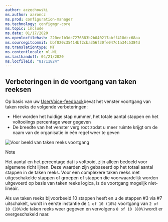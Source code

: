 ```yaml
---
author: aczechowski
ms.author: aaroncz
ms.prod: configuration-manager
ms.technology: configmgr-core
ms.topic: include
ms.date: 01/17/2020
ms.openlocfilehash: 220ee1b3dc7276383b2b040217abff418dcc68aa
ms.sourcegitcommit: bbf820c35414bf2cba356f30fe047c1a34c5384d
ms.translationtype: MT
ms.contentlocale: nl-NL
ms.lasthandoff: 04/21/2020
ms.locfileid: "81711824"
---
```

## <a name="improvements-to-task-sequence-progress"></a><a name="bkmk_tsprogress"></a>Verbeteringen in de voortgang van taken reeksen

<!--5932692, fka 2356386-->

Op basis van uw [UserVoice-feedback](https://configurationmanager.uservoice.com/forums/300492-ideas/suggestions/33666679-add-the-complete-progression-status-in-the-progres)bevat het venster voortgang van taken reeks de volgende verbeteringen:

- Hier worden het huidige stap nummer, het totale aantal stappen en het voltooiings percentage weer gegeven
- De breedte van het venster verg root zodat u meer ruimte krijgt om de naam van de organisatie in één regel weer te geven

![Voor beeld van taken reeks voortgang](../../media/2356386-task-sequence-progress.png)

> [!NOTE]
> Het aantal en het percentage dat is voltooid, zijn alleen bedoeld voor algemene richt lijnen. Deze waarden zijn gebaseerd op het totaal aantal stappen in de taken reeks. Voor een complexere taken reeks met uitgeschakelde stappen of groepen of stappen die voorwaardelijk worden uitgevoerd op basis van taken reeks logica, is de voortgang mogelijk niet-lineair.
>
> Als uw taken reeks bijvoorbeeld 10 stappen heeft en u de stappen #3 via #7 uitschakelt, wordt in eerste instantie de `1 of 10 (10%)` voortgang van `2 of 10 (20%)`de taken reeks weer gegeven en vervolgens `8 of 10 (80%)`wordt er overgeschakeld naar.
